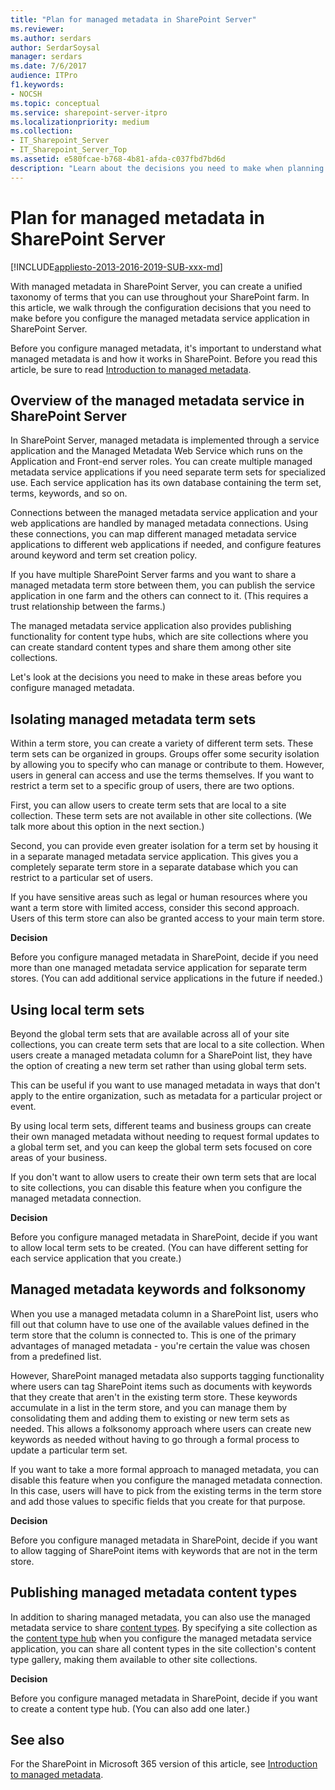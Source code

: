 ```yaml
---
title: "Plan for managed metadata in SharePoint Server"
ms.reviewer: 
ms.author: serdars
author: SerdarSoysal
manager: serdars
ms.date: 7/6/2017
audience: ITPro
f1.keywords:
- NOCSH
ms.topic: conceptual
ms.service: sharepoint-server-itpro
ms.localizationpriority: medium
ms.collection:
- IT_Sharepoint_Server
- IT_Sharepoint_Server_Top
ms.assetid: e580fcae-b768-4b81-afda-c037fbd7bd6d
description: "Learn about the decisions you need to make when planning for the managed metadata service in SharePoint Server."
---
```


# Plan for managed metadata in SharePoint Server

[!INCLUDE[appliesto-2013-2016-2019-SUB-xxx-md](../includes/appliesto-2013-2016-2019-SUB-xxx-md.md)]
  
With managed metadata in SharePoint Server, you can create a unified taxonomy of terms that you can use throughout your SharePoint farm. In this article, we walk through the configuration decisions that you need to make before you configure the managed metadata service application in SharePoint Server.
  
Before you configure managed metadata, it's important to understand what managed metadata is and how it works in SharePoint. Before you read this article, be sure to read [Introduction to managed metadata](../../SharePointOnline/managed-metadata.md).
  
## Overview of the managed metadata service in SharePoint Server

In SharePoint Server, managed metadata is implemented through a service application and the Managed Metadata Web Service which runs on the Application and Front-end server roles. You can create multiple managed metadata service applications if you need separate term sets for specialized use. Each service application has its own database containing the term set, terms, keywords, and so on.
  
Connections between the managed metadata service application and your web applications are handled by managed metadata connections. Using these connections, you can map different managed metadata service applications to different web applications if needed, and configure features around keyword and term set creation policy.
  
If you have multiple SharePoint Server farms and you want to share a managed metadata term store between them, you can publish the service application in one farm and the others can connect to it. (This requires a trust relationship between the farms.)
  
The managed metadata service application also provides publishing functionality for content type hubs, which are site collections where you can create standard content types and share them among other site collections.
  
Let's look at the decisions you need to make in these areas before you configure managed metadata.
  
## Isolating managed metadata term sets
<a name="section1"> </a>

Within a term store, you can create a variety of different term sets. These term sets can be organized in groups. Groups offer some security isolation by allowing you to specify who can manage or contribute to them. However, users in general can access and use the terms themselves. If you want to restrict a term set to a specific group of users, there are two options.
  
First, you can allow users to create term sets that are local to a site collection. These term sets are not available in other site collections. (We talk more about this option in the next section.)
  
Second, you can provide even greater isolation for a term set by housing it in a separate managed metadata service application. This gives you a completely separate term store in a separate database which you can restrict to a particular set of users.
  
If you have sensitive areas such as legal or human resources where you want a term store with limited access, consider this second approach. Users of this term store can also be granted access to your main term store.
  
 **Decision**
  
Before you configure managed metadata in SharePoint, decide if you need more than one managed metadata service application for separate term stores. (You can add additional service applications in the future if needed.)
  
## Using local term sets
<a name="LocalTermSets"> </a>

Beyond the global term sets that are available across all of your site collections, you can create term sets that are local to a site collection. When users create a managed metadata column for a SharePoint list, they have the option of creating a new term set rather than using global term sets.
  
This can be useful if you want to use managed metadata in ways that don't apply to the entire organization, such as metadata for a particular project or event.
  
By using local term sets, different teams and business groups can create their own managed metadata without needing to request formal updates to a global term set, and you can keep the global term sets focused on core areas of your business.
  
If you don't want to allow users to create their own term sets that are local to site collections, you can disable this feature when you configure the managed metadata connection.
  
 **Decision**
  
Before you configure managed metadata in SharePoint, decide if you want to allow local term sets to be created. (You can have different setting for each service application that you create.)
  
## Managed metadata keywords and folksonomy
<a name="Keywords"> </a>

When you use a managed metadata column in a SharePoint list, users who fill out that column have to use one of the available values defined in the term store that the column is connected to. This is one of the primary advantages of managed metadata - you're certain the value was chosen from a predefined list.
  
However, SharePoint managed metadata also supports tagging functionality where users can tag SharePoint items such as documents with keywords that they create that aren't in the existing term store. These keywords accumulate in a list in the term store, and you can manage them by consolidating them and adding them to existing or new term sets as needed. This allows a folksonomy approach where users can create new keywords as needed without having to go through a formal process to update a particular term set.
  
If you want to take a more formal approach to managed metadata, you can disable this feature when you configure the managed metadata connection. In this case, users will have to pick from the existing terms in the term store and add those values to specific fields that you create for that purpose.
  
 **Decision**
  
Before you configure managed metadata in SharePoint, decide if you want to allow tagging of SharePoint items with keywords that are not in the term store.
  
## Publishing managed metadata content types
<a name="ContentTypes"> </a>

In addition to sharing managed metadata, you can also use the managed metadata service to share [content types](https://go.microsoft.com/fwlink/p/?LinkId=626926). By specifying a site collection as the [content type hub](https://go.microsoft.com/fwlink/p/?LinkId=626927) when you configure the managed metadata service application, you can share all content types in the site collection's content type gallery, making them available to other site collections. 
  
 **Decision**
  
Before you configure managed metadata in SharePoint, decide if you want to create a content type hub. (You can also add one later.)
  
## See also
<a name="SeeAlso"> </a>
For the SharePoint in Microsoft 365 version of this article, see [Introduction to managed metadata](../../SharePointOnline/managed-metadata.md).